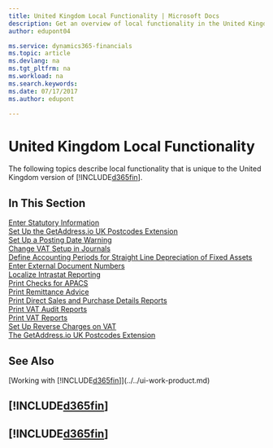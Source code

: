 ```yaml
---
title: United Kingdom Local Functionality | Microsoft Docs
description: Get an overview of local functionality in the United Kingdom version of Finance and Operations, Business edition.
author: edupont04

ms.service: dynamics365-financials
ms.topic: article
ms.devlang: na
ms.tgt_pltfrm: na
ms.workload: na
ms.search.keywords:
ms.date: 07/17/2017
ms.author: edupont

---
```

# United Kingdom Local Functionality
The following topics describe local functionality that is unique to the United Kingdom version of [!INCLUDE[d365fin](../../includes/d365fin_md.md)].  

## In This Section  
[Enter Statutory Information](how-to-enter-statutory-information.md)  
[Set Up the GetAddress.io UK Postcodes Extension](uk-setup-postal-code-service.md)  
[Set Up a Posting Date Warning](how-to-set-up-a-posting-date-warning.md)  
[Change VAT Setup in Journals](how-to-change-vat-setup-in-journals.md)  
[Define Accounting Periods for Straight Line Depreciation of Fixed Assets](how-to-define-accounting-periods-for-straight-line-depreciation-of-fixed-assets.md)  
[Enter External Document Numbers](how-to-enter-external-document-numbers.md)  
[Localize Intrastat Reporting](how-to-localize-intrastat-reporting.md)  
[Print Checks for APACS](how-to-print-checks-for-apacs.md)  
[Print Remittance Advice](how-to-print-remittance-advice.md)  
[Print Direct Sales and Purchase Details Reports](how-to-print-direct-sales-and-purchase-details-reports.md)  
[Print VAT Audit Reports](how-to-print-vat-audit-reports.md)  
[Print VAT Reports](how-to-print-vat-reports.md)  
[Set Up Reverse Charges on VAT](how-to-set-up-reverse-charges-on-vat.md)  
[The GetAddress.io UK Postcodes Extension](../../ui-extensions-getaddressio.md)

## See Also
[Working with [!INCLUDE[d365fin](../../includes/d365fin_md.md)]](../../ui-work-product.md)  

## [!INCLUDE[d365fin](../../includes/free_trial_md.md)]  
## [!INCLUDE[d365fin](../../includes/training_link_md.md)]
